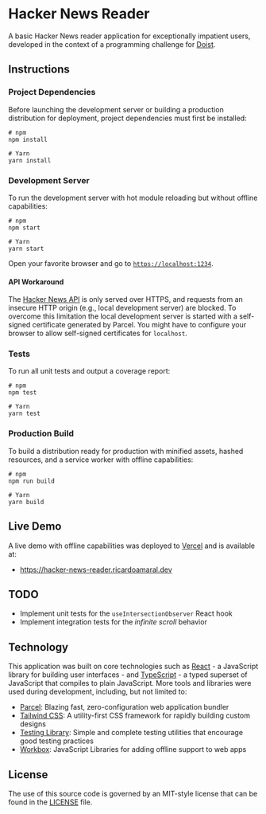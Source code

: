 # Hacker News Reader

A basic Hacker News reader application for exceptionally impatient users, developed in the context of a programming challenge for [Doist](https://doist.com).

## Instructions

### Project Dependencies

Before launching the development server or building a production distribution for deployment, project dependencies must first be installed:

```properties
# npm
npm install

# Yarn
yarn install
```

### Development Server

To run the development server with hot module reloading but without offline capabilities:

```properties
# npm
npm start

# Yarn
yarn start
```

Open your favorite browser and go to [`https://localhost:1234`](https://localhost:1234).

#### API Workaround

The [Hacker News API](https://github.com/HackerNews/API) is only served over HTTPS, and requests from an insecure HTTP origin (e.g., local development server) are blocked. To overcome this limitation the local development server is started with a self-signed certificate generated by Parcel. You might have to configure your browser to allow self-signed certificates for `localhost`.

### Tests

To run all unit tests and output a coverage report:

```properties
# npm
npm test

# Yarn
yarn test
```

### Production Build

To build a distribution ready for production with minified assets, hashed resources, and a service worker with offline capabilities:

```properties
# npm
npm run build

# Yarn
yarn build
```

## Live Demo

A live demo with offline capabilities was deployed to [Vercel](https://vercel.com/) and is available at:

- https://hacker-news-reader.ricardoamaral.dev

## TODO

- Implement unit tests for the `useIntersectionObserver` React hook
- Implement integration tests for the _infinite scroll_ behavior

## Technology

This application was built on core technologies such as [React](https://reactjs.org/) - a JavaScript library for building user interfaces - and [TypeScript](https://www.typescriptlang.org/) - a typed superset of JavaScript that compiles to plain JavaScript. More tools and libraries were used during development, including, but not limited to:

- [Parcel](): Blazing fast, zero-configuration web application bundler
- [Tailwind CSS](): A utility-first CSS framework for rapidly building custom designs
- [Testing Library](): Simple and complete testing utilities that encourage good testing practices
- [Workbox](): JavaScript Libraries for adding offline support to web apps

## License

The use of this source code is governed by an MIT-style license that can be found in the [LICENSE](LICENSE) file.
